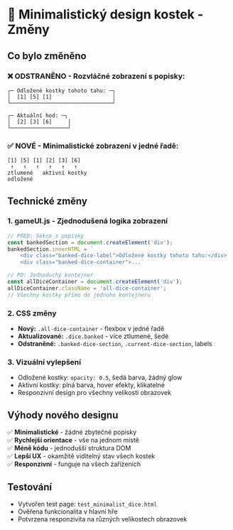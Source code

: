 # 🎲 Minimalistický design kostek - Změny

## Co bylo změněno

### ❌ ODSTRANĚNO - Rozvláčné zobrazení s popisky:
```
┌─ Odložené kostky tohoto tahu: ─┐
│  [1] [5] [1]                   │
└────────────────────────────────┘

┌─ Aktuální hod: ─┐  
│  [2] [3] [6]     │
└──────────────────┘
```

### ✅ NOVÉ - Minimalistické zobrazení v jedné řadě:
```
[1] [5] [1] [2] [3] [6]
 ↑   ↑   ↑   ↑   ↑   ↑
ztlumené   aktivní kostky
odložené
```

## Technické změny

### 1. **gameUI.js** - Zjednodušená logika zobrazení
```javascript
// PŘED: Sekce s popisky
const bankedSection = document.createElement('div');
bankedSection.innerHTML = `
    <div class="banked-dice-label">Odložené kostky tohoto tahu:</div>
    <div class="banked-dice-container">...`

// PO: Jednoduchý kontejner
const allDiceContainer = document.createElement('div');
allDiceContainer.className = 'all-dice-container';
// Všechny kostky přímo do jednoho kontejneru
```

### 2. **CSS změny**
- **Nový:** `.all-dice-container` - flexbox v jedné řadě
- **Aktualizované:** `.dice.banked` - více ztlumené, šedé
- **Odstraněné:** `.banked-dice-section`, `.current-dice-section`, labels

### 3. **Vizuální vylepšení**
- Odložené kostky: `opacity: 0.5`, šedá barva, žádný glow
- Aktivní kostky: plná barva, hover efekty, klikatelné
- Responzivní design pro všechny velikosti obrazovek

## Výhody nového designu

✅ **Minimalistické** - žádné zbytečné popisky  
✅ **Rychlejší orientace** - vše na jednom místě  
✅ **Méně kódu** - jednodušší struktura DOM  
✅ **Lepší UX** - okamžitě viditelný stav všech kostek  
✅ **Responzivní** - funguje na všech zařízeních  

## Testování
- Vytvořen test page: `test_minimalist_dice.html`
- Ověřena funkcionalita v hlavní hře
- Potvrzena responzivita na různých velikostech obrazovek
